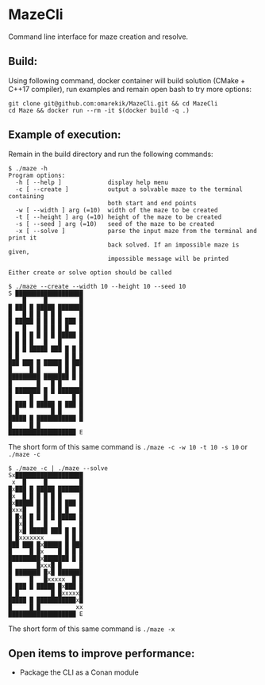 # MazeCli
Command line interface for maze creation and resolve.
## Build:
Using following command, docker container will build solution (CMake + C++17 compiler), run examples and remain open bash to try more options:
```
git clone git@github.com:omarekik/MazeCli.git && cd MazeCli
cd Maze && docker run --rm -it $(docker build -q .)
```
## Example of execution:
Remain in the build directory and run the following commands:
```console
$ ./maze -h
Program options:
  -h [ --help ]             display help menu
  -c [ --create ]           output a solvable maze to the terminal containing 
                            both start and end points
  -w [ --width ] arg (=10)  width of the maze to be created
  -t [ --height ] arg (=10) height of the maze to be created
  -s [ --seed ] arg (=10)   seed of the maze to be created
  -x [ --solve ]            parse the input maze from the terminal and print it
                            back solved. If an impossible maze is given, 
                            impossible message will be printed

Either create or solve option should be called
```

```console
$ ./maze --create --width 10 --height 10 --seed 10
S ███████████████████
    █     █         █
█ ███ █ █████ ███████
█   █ █ █ █ █ █     █
█ █████ █ █ █ █ ███ █
█   █   █ █ █ █ █   █
█ █ █ █ █ █ █ █████ █
█ █ █ █   █   █     █
█ █ █ █████ ███ █ █ █
█ █             █ █ █
███ ███ █ █████ █ ███
█     █ █     █ █ █ █
█████████ ███████ █ █
█       █   █ █     █
█ ███████ █ █ ███████
█     █   █       █ █
█ ███ █ █████ █ ███ █
█ █         █ █     █
█████ █ ███████████ █
█     █ █
███████████████████ E
```
The short form of this same command is `./maze -c -w 10 -t 10 -s 10` or `./maze -c`

```console
$ ./maze -c | ./maze --solve
Sx███████████████████
 x  █     █         █
█x███ █ █████ ███████
█x  █ █ █ █ █ █     █
█x█████ █ █ █ █ ███ █
█xxx█   █ █ █ █ █   █
█ █x█ █ █ █ █ █████ █
█ █x█ █   █   █     █
█ █x█ █████ ███ █ █ █
█ █xxxxxxx      █ █ █
███ ███ █x█████ █ ███
█     █ █x    █ █ █ █
█████████x███████ █ █
█       █xxx█ █     █
█ ███████ █x█ ███████
█     █   █xxxxx  █ █
█ ███ █ █████ █x███ █
█ █         █ █xxxxx█
█████ █ ███████████x█
█     █ █          xx
███████████████████ E
```
The short form of this same command is `./maze -x`

## Open items to improve performance:

* Package the CLI as a Conan module
